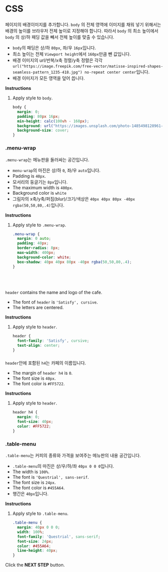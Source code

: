 # CSS
### <body>
페이지의 배경이미지를 추가합니다. `body` 의 전체 영역에 이미지를 채워 넣기 위해서는 배경의 높이를 브라우저 전체 높이로 지정해야 합니다. 따라서  `body` 의 최소 높이에서 `body` 의 상/하 패딩 값을 빼서 전체 높이를 맞출 수 있습니다.
* `body`의 패딩은 상/하 `80px`, 좌/우 `16px`입니다.
* 최소 높이는 전체 `Viewport height`에서 `160px`만큼 뺀 값입니다. 
* 배경 이미지의 url/반복/x축 정렬/y축 정렬은 각각 `url("https://image.freepik.com/free-vector/matisse-inspired-shapes-seamless-pattern_1235-418.jpg") no-repeat center center`입니다.
* 배경 이미지가 모든 영역을 덮어 씁니다.


**Instructions**
1. Apply style to `body`.
    ```css
    body {
      margin: 0;
      padding: 80px 16px;
      min-height: calc(100vh - 160px);
      background: url("https://images.unsplash.com/photo-1485498128961-422168ba5f87?ixlib=rb-0.3.5&s=bb0e76f1949725c83131d875abaa0f1a&auto=format&fit=crop&w=2602&q=80") no-repeat center center;
      background-size: cover;
    }
    ```



### .menu-wrap
`.menu-wrap`는 메뉴판을 둘러싸는 공간입니다.

* `menu-wrap`의 마진은 상/하 `0`, 좌/우 `auto`입니다.
* Padding is `40px`.
* 모서리의 둥글기는 `8px`입니다.
* The maximum width is `400px`.
* Background color is `white`
* 그림자의 x축/y축/퍼짐(blur)/크기/색상은 `40px 40px 80px -40px rgba(50,50,80,.4)`입니다. 



**Instructions**
1. Apply style to `.menu-wrap`.
    ```css
    .menu-wrap {
      margin: 0 auto;
      padding: 40px;
      border-radius: 8px;
      max-width: 400px;
      background-color: white;
      box-shadow: 40px 40px 80px -40px rgba(50,50,80,.4);
    }
    ```



### <header>
`header` contains the name and logo of the cafe.

* The font of `header` is `'Satisfy', cursive`.
* The letters are centered.

**Instructions**
1. Apply style to `header`.
    ```css
    header {
      font-family: 'Satisfy', cursive;
      text-align: center;
    }
    ```
    



### <h4> 

`header`안에 포함된 `h4`는 카페의 이름입니다. 

* The margin of `header h4` is `0`.
* The font size is `40px`.
* The font color is `#FF5722`.

**Instructions**
1. Apply style to `header`.
    ```css
    header h4 {
      margin: 0;
      font-size: 40px;
      color: #FF5722;
    }
    ```
    



### .table-menu

`.table-menu`는 커피의 종류와 가격을 보여주는 메뉴판의 내용 공간입니다.

* `.table-menu`의 마진은 상/우/하/좌 `40px 0 0 0`입니다.
* The width is `100%`.
* The font is `'Questrial', sans-serif`.
* The font size is `24px`.
* The font color is `#455A64`.
* 행간은 `40px`입니다.


**Instructions**
1. Apply style to `.table-menu`.
    ```css
    .table-menu {
      margin: 40px 0 0 0;
      width: 100%;
      font-family: 'Questrial', sans-serif;
      font-size: 24px;
      color: #455A64;
      line-height: 40px;
    }
    ```



Click the **NEXT STEP** button.

